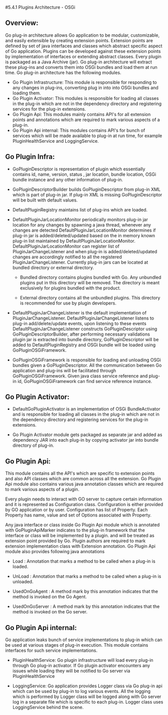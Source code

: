 #5.4.1 Plugins Architecture - OSGi

## Overview:

Go plug-in architecture allows Go application to be modular, customizable, and easily extensible by creating extension points.
Extension points are defined by set of java interfaces and classes which abstract specific aspect of Go application.
Plugins can be developed against these extension points by implementation of interfaces or extending abstract classes.
Every plugin is packaged as a Java Archive (jar). Go plug-in architecture will extract these plug-ins and converts them into OSGi bundles and load them at run time.
Go plug-in architecture has the following modules.

- Go Plugin Infrastructure:
		This module is responsible for responding to any changes in plug-ins, converting plug in into into OSGi bundles and loading them.
- Go Plugin Activator:
		This modules is responsible for loading all classes in the plug-in which are not in the dependency directory and registering services for the plug-in extensions.
- Go Plugin Api:
		This modules mainly contains API's for all extension points and annotations which are required to mark various aspects of a plug-in.
- Go Plugin Api internal:
		This modules contains API's for bunch of services which will be made available to plug-in at run time, for example PluginHealthService and LoggingService.

## Go Plugin Infra:

-	GoPluginDescriptor is representation of plugin which essentially contains id, name, version, status , jar location, bundle location, OSGi bundle instance and any other information of plug-in.


-	GoPluginDescriptorBuilder builds GoPluginDescriptor from plug-in XML which is part of plug-in jar. If plug-in XML is missing GoPluginDescriptor will be built with default values.


-	DefaultPluginRegistry maintains list of plug-ins which are loaded.


-	DefaultPluginJarLocationMonitor periodically monitors plug-in jar location for any changes by spawning a java thread, whenever any changes are detected DefaultPluginJarLocationMonitor
    determines if plug-in jar is added/deleted/updated based on the in memory known plug-in list maintained by DefaultPluginJarLocationMonitor. DefaultPluginJarLocationMonitor can register
    list of PluginJarChangeListener and when plug-in is added/deleted/updated changes are accordingly notified to all the registered PluginJarChangeListener. Currently plug-in jars can be located
    at bundled directory or external directory.

    - Bundled directory contains plugins bundled with Go. Any unbundled plugins put in this directory will be removed. The directory is meant exclusively for plugins bundled with the product.

    - External directory contains all the unbundled plugins. This directory is recommended for use by plugin developers.

-	DefaultPluginJarChangeListener is the default implementation of PluginJarChangeListener.  DefaultPluginJarChangeListener listens to plug-in add/delete/update events,
    upon listening to these events DefaultPluginJarChangeListener constructs GoPluginDescriptor using GoPluginDescriptorBuilder, after performing necessary validations
    plugin jar is extracted into bundle directory, GoPluginDescriptor will be added to DefaultPluginRegistry and OSGi bundle will be loaded using GoPluginOSGiFramework.

-	GoPluginOSGiFramework is responsible for loading and unloading OSGi bundles given a GoPluginDescriptor. All the communication between Go application and plug-ins will be facilitated through GoPluginOSGiFramework. Given java class service reference and plug-in id, GoPluginOSGiFramework can find service reference instance.


## Go Plugin Activator:

-	DefaultGoPluginActivator is an implementation of OSGi BundleActivator and is responsible for loading all classes in the plug-in which are not in the dependency directory and registering services for the plug-in extensions.

-	Go Plugin Activator module gets packaged as separate jar and added as dependency JAR into each plug-in by copying activator jar into bundle directory of plug-in.

## Go Plugin Api:

This module contains all the API's which are specific to extension points and also API classes which are common across all the extension. Go Plugin Api module also contains various java annotation classes which are
required to mark various aspects of a plugin.

Every plugin needs to interact with GO server to capture certain information and it is represented as Configuration class. Configuration is either provided by GO application or by user. Configuration has list of Property. Each
Property has name, value and set of Options associated with Property.

Any java interface or class inside Go Plugin Api module which is annotated with GoPluginApiMarker indicates to the plug-in framework that the interface or class will be implemented by a plugin. and will be treated as extension point provided by Go. Plugin authors are required to mark extension implementation class with Extension annotation. Go Plugin Api module also provides following java annotations

- Load : Annotation that marks a method to be called when a plug-in is loaded.

- UnLoad : Annotation that marks a method to be called when a plug-in is unloaded.

- UsedOnGoAgent : A method mark by this annotation indicates that the method is invoked on the Go Agent.

- UsedOnGoServer : A method mark by this annotation indicates that the method is invoked on the Go server.

## Go Plugin Api internal:

Go application leaks bunch of service implementations to plug-in which can be used at various stages of plug-in execution. This module contains interfaces for such service implementations.

- PluginHealthService: Go plugin infrastructure will load every plug-in through Go plug-in activator. If Go plugin activator encounters any issues while loading they will be notified to Go server via PluginHealthService

- LoggingService: Go application provides Logger class via Go plug-in api which can be used by plug-in to log various events. All the logging which is performed by Logger class will be logged along with Go server log in a separate file which is specific to each plug-in. Logger class uses LoggingService behind the scene.

